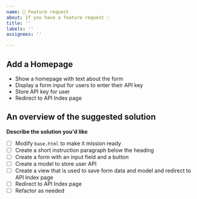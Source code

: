 ```yaml
---
name: 🚀 Feature request
about: If you have a feature request 💡
title: ''
labels: ''
assignees: ''

---
```


## Add a  Homepage

- Show a homepage with text about the form
- Display a form input for users to enter their API key
- Store API key for user
- Redirect to API Index page

## An overview of the suggested solution

**Describe the solution you'd like**

- [ ] Modify `base.html` to make it mission ready
- [ ] Create a short instruction paragraph below the heading
- [ ] Create a form with an input field and a button
- [ ] Create a model to store user API
- [ ] Create a view that is used to save form data and model and redirect to API Index page
- [ ] Redirect to API Index page
- [ ] Refactor as needed
